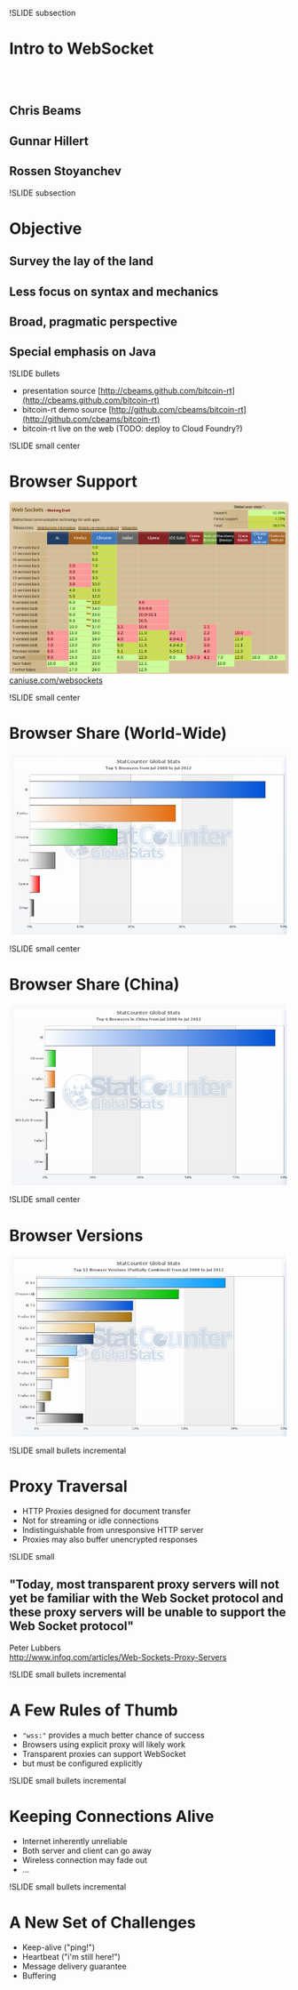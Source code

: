 !SLIDE subsection
# Intro to WebSocket
<br><br>
## Chris Beams
## Gunnar Hillert
## Rossen Stoyanchev

!SLIDE subsection
# Objective

## Survey the lay of the land
## Less focus on syntax and mechanics
## Broad, pragmatic perspective
## Special emphasis on Java

!SLIDE bullets
* presentation source [http://cbeams.github.com/bitcoin-rt](http://cbeams.github.com/bitcoin-rt)
* bitcoin-rt demo source [http://github.com/cbeams/bitcoin-rt](http://github.com/cbeams/bitcoin-rt)
* bitcoin-rt live on the web (TODO: deploy to Cloud Foundry?)


!SLIDE small center
# Browser Support
![can-i-use-websockets.png](can-i-use-websockets.png)
<a href="http://caniuse.com/websockets">caniuse.com/websockets</a>

!SLIDE small center
# Browser Share (World-Wide)
![browser-world-wide.jpg](browser-world-wide.jpg)

!SLIDE small center
# Browser Share (China)
![browser-china.jpg](browser-china.jpg)

!SLIDE small center
# Browser Versions
![browser-version.jpg](browser-versions.jpg)

!SLIDE small bullets incremental
# Proxy Traversal
* HTTP Proxies designed for document transfer
* Not for streaming or idle connections
* Indistinguishable from unresponsive HTTP server
* Proxies may also buffer unencrypted responses

!SLIDE small
## "Today, most transparent proxy servers will not yet be familiar with the Web Socket protocol and these proxy servers will be unable to support the Web Socket protocol"
Peter Lubbers
<br>
<a href="http://www.infoq.com/articles/Web-Sockets-Proxy-Servers">
  http://www.infoq.com/articles/Web-Sockets-Proxy-Servers</a>

!SLIDE small bullets incremental
# A Few Rules of Thumb
* `"wss:"` provides a much better chance of success
* Browsers using explicit proxy will likely work
* Transparent proxies can support WebSocket
* but must be configured explicitly

!SLIDE small bullets incremental
# Keeping Connections Alive
* Internet inherently unreliable
* Both server and client can go away
* Wireless connection may fade out
* ...

!SLIDE small bullets incremental
# A New Set of Challenges
* Keep-alive ("ping!")
* Heartbeat ("i'm still here!")
* Message delivery guarantee
* Buffering



